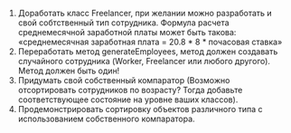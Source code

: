 1. Доработать класс Freelancer, при желании можно разработать и свой собтственный тип сотрудника. Формула расчета среднемесячной заработной платы может быть такова: «среднемесячная заработная плата = 20.8 * 8 * почасовая ставка»
2. Переработать метод generateEmployees, метод должен создавать случайного сотрудника (Worker, Freelancer или любого другого). Метод должен быть один!
3. Придумать свой собственный компаратор (Возможно отсортировать сотрудников по возрасту? Тогда добавьте соответствующее состояние на уровне ваших классов).
4. Продемонстрировать сортировку объектов различного типа с использованием собственного компаратора.
